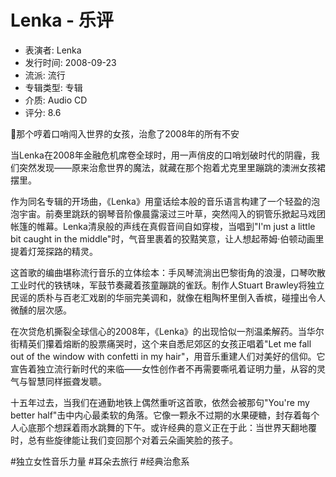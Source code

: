 # Lenka - 乐评

- 表演者: Lenka
- 发行时间: 2008-09-23
- 流派: 流行
- 专辑类型: 专辑
- 介质: Audio CD
- 评分: 8.6

🎵那个哼着口哨闯入世界的女孩，治愈了2008年的所有不安

当Lenka在2008年金融危机席卷全球时，用一声俏皮的口哨划破时代的阴霾，我们突然发现——原来治愈世界的魔法，就藏在那个抱着尤克里里蹦跳的澳洲女孩裙摆里。

作为同名专辑的开场曲，《Lenka》用童话绘本般的音乐语言构建了一个轻盈的泡泡宇宙。前奏里跳跃的钢琴音阶像晨露滚过三叶草，突然闯入的铜管乐掀起马戏团帐篷的帷幕。Lenka清泉般的声线在真假音间自如穿梭，当唱到"I'm just a little bit caught in the middle"时，气音里裹着的狡黠笑意，让人想起蒂姆·伯顿动画里提着灯笼探路的精灵。

这首歌的编曲堪称流行音乐的立体绘本：手风琴流淌出巴黎街角的浪漫，口琴吹散工业时代的铁锈味，军鼓节奏藏着孩童蹦跳的雀跃。制作人Stuart Brawley将独立民谣的质朴与百老汇戏剧的华丽完美调和，就像在粗陶杯里倒入香槟，碰撞出令人微醺的层次感。

在次贷危机撕裂全球信心的2008年，《Lenka》的出现恰似一剂温柔解药。当华尔街精英们攥着熔断的股票痛哭时，这个来自悉尼郊区的女孩正唱着"Let me fall out of the window with confetti in my hair"，用音乐重建人们对美好的信仰。它宣告着独立流行新时代的来临——女性创作者不再需要嘶吼着证明力量，从容的灵气与智慧同样振聋发聩。

十五年过去，当我们在通勤地铁上偶然重听这首歌，依然会被那句"You're my better half"击中内心最柔软的角落。它像一颗永不过期的水果硬糖，封存着每个人心底那个想踩着雨水跳舞的下午。或许经典的意义正在于此：当世界天翻地覆时，总有些旋律能让我们变回那个对着云朵画笑脸的孩子。

#独立女性音乐力量 #耳朵去旅行 #经典治愈系
